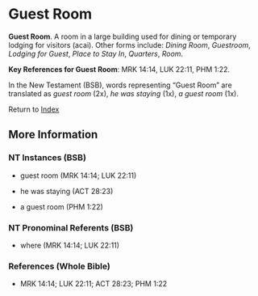# Guest Room
**Guest Room**. 
A room in a large building used for dining or temporary lodging for visitors (acai). 
Other forms include: 
*Dining Room*, *Guestroom*, *Lodging for Guest*, *Place to Stay In*, *Quarters*, *Room*. 


**Key References for Guest Room**: 
MRK 14:14, LUK 22:11, PHM 1:22. 




In the New Testament (BSB), words representing “Guest Room” are translated as 
*guest room* (2x), *he was staying* (1x), *a guest room* (1x). 


Return to [Index](00-Index.md)

## More Information

### NT Instances (BSB)

* guest room (MRK 14:14; LUK 22:11)

* he was staying (ACT 28:23)

* a guest room (PHM 1:22)



### NT Pronominal Referents (BSB)

* where (MRK 14:14; LUK 22:11)



### References (Whole Bible)

* MRK 14:14; LUK 22:11; ACT 28:23; PHM 1:22



